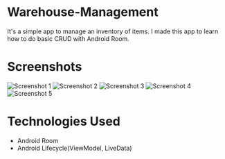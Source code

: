 # Warehouse-Management
It's a simple app to manage an inventory of items.
I made this app to learn how to do basic CRUD with Android Room.

# Screenshots
![Screenshot 1](/Screenshot_20191216-081420.png)
![Screenshot 2](/Screenshot_20191216-081608.png)
![Screenshot 3](/Screenshot_20191216-081620.png)
![Screenshot 4](/Screenshot_20191216-081624.png)
![Screenshot 5](/Screenshot_20191216-093138.png)

# Technologies Used
 - Android Room
 - Android Lifecycle(ViewModel, LiveData)
